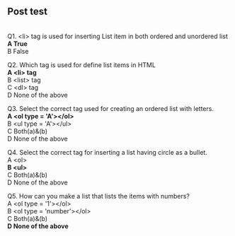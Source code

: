 ## Post test
<br>
Q1.  &lt;li&gt; tag is used for inserting List item in both ordered and unordered list<br>
<b>A  True<br></b>
B   False<br>

Q2.   Which tag is used for define list items in HTML<br>
<b>A  &lt;li&gt; tag<br></b>
B   &lt;list&gt; tag<br>
C   &lt;dl&gt; tag<br>
D   None of the above<br>

Q3. Select the correct tag used for creating an ordered list with letters.<br>
<b>A &lt;ol type = 'A'&gt;&lt;/ol&gt;<br></b>
B  &lt;ul type = 'A'&gt;&lt;/ul&gt;<br>
C  Both(a)&(b)<br>
D  None of the above<br>


Q4. Select the correct tag for inserting a list having circle as a bullet.<br>
A  &lt;ol&gt;<br>
<b>B  &lt;ul&gt;</b><br>
C  Both(a)&(b)<br>
D  None of the above<br>

Q5.  How can you make a list that lists the items with numbers?<br>
A  &lt;ol type = '1'&gt;&lt;/ol&gt;<br>
B  &lt;ol type = 'number'&gt;&lt;/ol&gt;<br>
C  Both(a)&(b)<br>
<b>D  None of the above<br></b>
